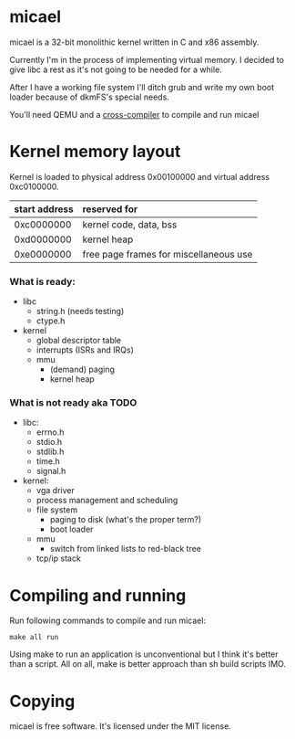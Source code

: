 # micael

micael is a 32-bit monolithic kernel written in C and x86 assembly.

Currently I'm in the process of implementing virtual memory. I decided to give libc a rest as it's not going to be needed for a while. 

After I have a working file system I'll ditch grub and write my own boot loader because of dkmFS's special needs.

You'll need QEMU and a [cross-compiler](http://wiki.osdev.org/GCC_Cross-Compiler) to compile and run micael

# Kernel memory layout

Kernel is loaded to physical address 0x00100000 and virtual address 0xc0100000.

| start address | reserved for |
| --------------| :------------|
| 0xc0000000    | kernel code, data, bss |
| 0xd0000000    | kernel heap |
| 0xe0000000    | free page frames for miscellaneous use |


### What is ready:
* libc
  * string.h (needs testing)
  * ctype.h
* kernel
  * global descriptor table
  * interrupts (ISRs and IRQs)
  * mmu
      * (demand) paging
      * kernel heap

### What is not ready aka TODO
* libc:
  * errno.h
  * stdio.h
  * stdlib.h
  * time.h
  * signal.h
* kernel:
  * vga driver
  * process management and scheduling
  * file system
      * paging to disk (what's the proper term?)
      * boot loader
  * mmu
      * switch from linked lists to red-black tree
  * tcp/ip stack


# Compiling and running

Run following commands to compile and run micael:

`make all run`

Using make to run an application is unconventional but I think it's better than a script.
All on all, make is better approach than sh build scripts IMO.

# Copying
micael is free software. It's licensed under the MIT license.
